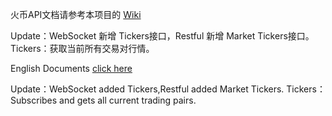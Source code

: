 火币API文档请参考本项目的 [Wiki](/../../wiki/)

Update：WebSocket 新增 Tickers接口，Restful 新增 Market Tickers接口。Tickers：获取当前所有交易对行情。

English Documents [click here](/../../../API_Docs_en/wiki/)


Update：WebSocket added Tickers,Restful added Market Tickers. Tickers：Subscribes and gets all current trading pairs.
